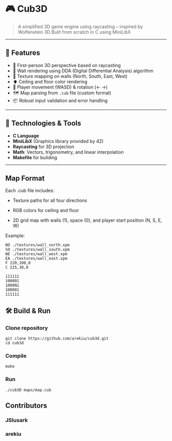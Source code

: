 # 🎮 Cub3D

> A simplified 3D game engine using raycasting – inspired by Wolfenstein 3D
> Built from scratch in C using MiniLibX

---


## 🚀 Features

- 🧭 First-person 3D perspective based on raycasting
- 🔲 Wall rendering using DDA (Digital Differential Analysis) algorithm
- 🎨 Texture mapping on walls (North, South, East, West)
- ⬆️ Ceiling and floor color rendering
- 👣 Player movement (WASD) & rotation (← →)
- 🗺️ Map parsing from `.cub` file (custom format)
- 📦 Robust input validation and error handling

---

## 🧰 Technologies & Tools

- **C Language**
- **MiniLibX** (Graphics library provided by 42)
- **Raycasting** for 3D projection
- **Math**: Vectors, trigonometry, and linear interpolation
- **Makefile** for building

---

## Map Format

Each .cub file includes:

- Texture paths for all four directions

- RGB colors for ceiling and floor

- 2D grid map with walls (1), space (0), and player start position (N, S, E, W)

Example:
```
NO ./textures/wall_north.xpm
SO ./textures/wall_south.xpm
WE ./textures/wall_west.xpm
EA ./textures/wall_east.xpm
F 220,100,0
C 225,30,0

111111
100001
1000N1
100001
111111
```

## 🛠️ Build & Run

### Clone repository
```
git clone https://github.com/arekiu/cub3d.git
cd cub3d
```
### Compile
```
make
```
### Run
```
./cub3D maps/map.cub
```

## Contributors

### JSlusark
### arekiu
